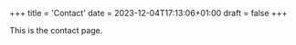 +++
title = 'Contact'
date = 2023-12-04T17:13:06+01:00
draft = false
+++

This is the contact page.
